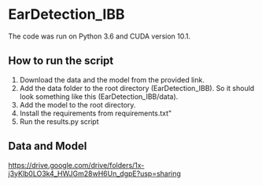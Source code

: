 # EarDetection_IBB

The code was run on Python 3.6 and CUDA version 10.1.

## How to run the script

1. Download the data and the model from the provided link.
2. Add the data folder to the root directory (EarDetection_IBB). So it should look something like this (EarDetection_IBB/data).
3. Add the model to the root directory.
4. Install the requirements from requirements.txt"
5. Run the results.py script

## Data and Model

https://drive.google.com/drive/folders/1x-j3yKlb0LO3k4_HWJGm28wH6Un_dgpE?usp=sharing
